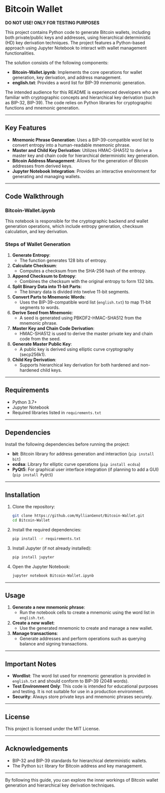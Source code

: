 # Bitcoin Wallet

**DO NOT USE! ONLY FOR TESTING PURPOSES**

This project contains Python code to generate Bitcoin wallets, including both private/public keys and addresses, using hierarchical deterministic (HD) key derivation techniques. The project features a Python-based approach using Jupyter Notebook to interact with wallet management functionalities.

The solution consists of the following components:

- **Bitcoin-Wallet.ipynb**: Implements the core operations for wallet generation, key derivation, and address management.
- **english.txt**: Provides a word list for BIP-39 mnemonic generation.

The intended audience for this README is experienced developers who are familiar with cryptographic concepts and hierarchical key derivation (such as BIP-32, BIP-39). The code relies on Python libraries for cryptographic functions and mnemonic generation.

---

## Key Features
- **Mnemonic Phrase Generation**: Uses a BIP-39-compatible word list to convert entropy into a human-readable mnemonic phrase.
- **Master and Child Key Derivation**: Utilizes HMAC-SHA512 to derive a master key and chain code for hierarchical deterministic key generation.
- **Bitcoin Address Management**: Allows for the generation of Bitcoin addresses from derived keys.
- **Jupyter Notebook Integration**: Provides an interactive environment for generating and managing wallets.

---

## Code Walkthrough

### Bitcoin-Wallet.ipynb
This notebook is responsible for the cryptographic backend and wallet generation operations, which include entropy generation, checksum calculation, and key derivation.

### Steps of Wallet Generation
1. **Generate Entropy**: 
   - The function generates 128 bits of entropy.
2. **Calculate Checksum**:
   - Computes a checksum from the SHA-256 hash of the entropy.
3. **Append Checksum to Entropy**:
   - Combines the checksum with the original entropy to form 132 bits.
4. **Split Binary Data into 11-bit Parts**:
   - The binary data is divided into twelve 11-bit segments.
5. **Convert Parts to Mnemonic Words**:
   - Uses the BIP-39-compatible word list (`english.txt`) to map 11-bit segments to words.
6. **Derive Seed from Mnemonic**:
   - A seed is generated using PBKDF2-HMAC-SHA512 from the mnemonic phrase.
7. **Master Key and Chain Code Derivation**:
   - HMAC-SHA512 is used to derive the master private key and chain code from the seed.
8. **Generate Master Public Key**:
   - A public key is derived using elliptic curve cryptography (secp256k1).
9. **Child Key Derivation**:
   - Supports hierarchical key derivation for both hardened and non-hardened child keys.

---

## Requirements
- Python 3.7+
- Jupyter Notebook
- Required libraries listed in `requirements.txt`

---

## Dependencies
Install the following dependencies before running the project:
- **bit**: Bitcoin library for address generation and interaction (`pip install bit`)
- **ecdsa**: Library for elliptic curve operations (`pip install ecdsa`)
- **PyQt5**: For graphical user interface integration (if planning to add a GUI) (`pip install PyQt5`)

---

## Installation

1. Clone the repository:
   ```bash
   git clone https://github.com/KyllianGenot/Bitcoin-Wallet.git
   cd Bitcoin-Wallet
   ```
2. Install the required dependencies:
   ```bash
   pip install -r requirements.txt
   ```
3. Install Jupyter (if not already installed):
   ```bash
   pip install jupyter
   ```
4. Open the Jupyter Notebook:
   ```bash
   jupyter notebook Bitcoin-Wallet.ipynb
   ```

---

## Usage
1. **Generate a new mnemonic phrase**: 
   - Run the notebook cells to create a mnemonic using the word list in `english.txt`.
2. **Create a new wallet**:
   - Use the generated mnemonic to create and manage a new wallet.
3. **Manage transactions**:
   - Generate addresses and perform operations such as querying balance and signing transactions.

---

## Important Notes
- **Wordlist**: The word list used for mnemonic generation is provided in `english.txt` and should conform to BIP-39 (2048 words).
- **Test Environment Only**: This code is intended for educational purposes and testing. It is not suitable for use in a production environment.
- **Security**: Always store private keys and mnemonic phrases securely.

---

## License
This project is licensed under the MIT License.

---

## Acknowledgements
- BIP-32 and BIP-39 standards for hierarchical deterministic wallets.
- The Python `bit` library for Bitcoin address and key management.

---

By following this guide, you can explore the inner workings of Bitcoin wallet generation and hierarchical key derivation techniques.
